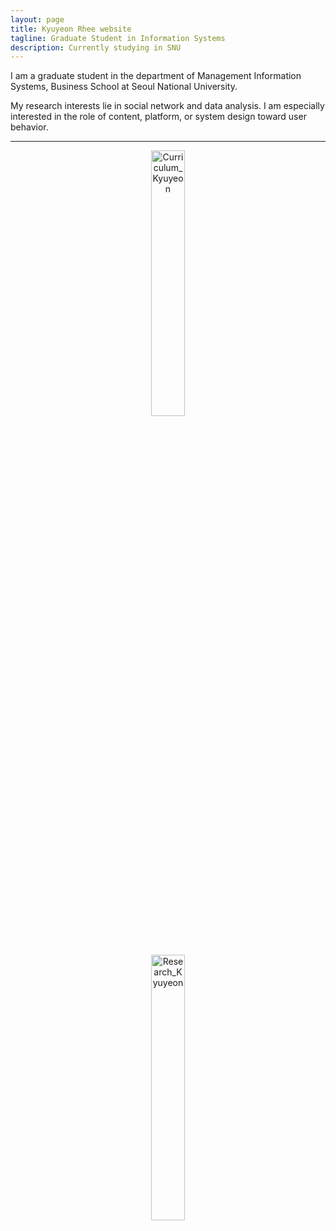 ```yaml
---
layout: page
title: Kyuyeon Rhee website
tagline: Graduate Student in Information Systems
description: Currently studying in SNU
---
```


I am a graduate student in the department of Management Information Systems, Business School at Seoul National University.


My research interests lie in social network and data analysis. I am especially interested in the role of content, platform, or system design toward user behavior.

---


<center><a href="https://dullyshin.github.io/2018/08/30/HTML-imgLink/"><img src="https://i.imgur.com/JAMgCe8.png" width="33%" height="33%" title="Curriculum_Kyuyeon" /></a></center>

<center><a href="https://dullyshin.github.io/2018/08/30/HTML-imgLink/"><img src="https://i.imgur.com/GI7tanQ.png" width="33%" height="33%" title="Research_Kyuyeon" /></a></center>
